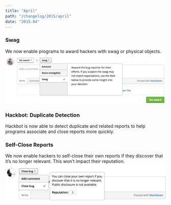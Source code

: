 ```yaml
---
title: "April"
path: "/changelog/2015/april"
date: "2015-04"
---
```


### Swag
We now enable programs to award hackers with swag or physical objects.
![april_2015_swag](./images/april_2015_swag.png)

### Hackbot: Duplicate Detection
Hackbot is now able to detect duplicate and related reports to help programs associate and close reports more quickly.

### Self-Close Reports
We now enable hackers to self-close their own reports if they discover that it’s no longer relevant. This won’t impact their reputation.
![april_2015_self-close](./images/april_2015_self-close.png)
